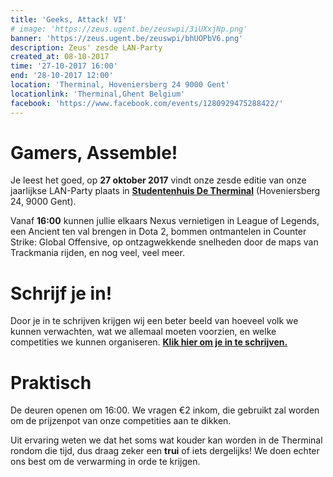 ```yaml
---
title: 'Geeks, Attack! VI'
# image: 'https://zeus.ugent.be/zeuswpi/3iUXxjNp.png'
banner: 'https://zeus.ugent.be/zeuswpi/bhUOPbV6.png'
description: Zeus' zesde LAN-Party
created_at: 08-10-2017
time: '27-10-2017 16:00'
end: '28-10-2017 12:00'
location: 'Therminal, Hoveniersberg 24 9000 Gent'
locationlink: 'Therminal,Ghent Belgium'
facebook: 'https://www.facebook.com/events/1280929475288422/'
---
```


# Gamers, Assemble!

Je leest het goed, op **27 oktober 2017** vindt onze zesde editie van onze jaarlijkse LAN-Party plaats in **[Studentenhuis De Therminal](http://student.ugent.be/)** (Hoveniersberg 24, 9000 Gent).

Vanaf **16:00** kunnen jullie elkaars Nexus vernietigen in League of Legends, een Ancient ten val brengen in Dota 2, bommen ontmantelen in Counter Strike: Global Offensive, op ontzagwekkende snelheden door de maps van Trackmania rijden, en nog veel, veel meer.

# Schrijf je in!

Door je in te schrijven krijgen wij een beter beeld van hoeveel volk we kunnen verwachten, wat we allemaal moeten voorzien, en welke competities we kunnen organiseren. **[Klik hier om je in te schrijven.](https://goo.gl/forms/MRWHUbCrNuHmWK4w2)**

# Praktisch

De deuren openen om 16:00\. We vragen €2 inkom, die gebruikt zal worden om de prijzenpot van onze competities aan te dikken.

Uit ervaring weten we dat het soms wat kouder kan worden in de Therminal rondom die tijd, dus draag zeker een **trui** of iets dergelijks! We doen echter ons best om de verwarming in orde te krijgen.
